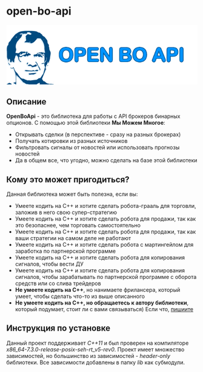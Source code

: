 # open-bo-api
![open-bo-api logo](doc/logo-640-200.png)

## Описание

**OpenBoApi** - это библиотека для работы с API брокеров бинарных опционов. С помощью этой библиотеки **Мы Можем Многое**:
* Открывать сделки (в перспективе - сразу на разных брокерах)
* Получать котировки из разных источников
* Фильтровать сигналы от новостей или использовать прогнозы новостей
* Да в общем все, что угодно, можно сделать на базе этой библиотеки

## Кому это может пригодиться?

Данная библиотека может быть полезна, если вы:
* Умеете кодить на С++ и хотите сделать робота-грааль для торговли, заложив в него свою супер-стратегию
* Умеете кодить на С++ и хотите сделать робота для продажи, так как это безопаснее, чем торговать самостоятельно
* Умеете кодить на С++ и хотите сделать робота для продажи, так как ваши стратегии на самом деле не работают
* Умеете кодить на С++ и хотите сделать робота с мартингейлом для заработка по партнерской программе
* Умеете кодить на С++ и хотите сделать робота для копирования сигналов, чтобы вести ДУ
* Умеете кодить на С++ и хотите сделать робота для копирования сигналов, чтобы зарабатывать по партнерской программе с оборота средств или со слива трейдеров
* **Не умеете кодить на С++**, но нанимаете фрилансера, который умеет, чтобы сделать что-то из выше описанного
* **Не умеете кодить на С++, но обращаетесь к автору библиотеки**, который подумает, стоит ли с вами связываться) Если что, [пишиите](git.electroyar@gmail.com)

## Инструкция по установке

Данный проект поддерживает *С++11* и был проверен на компиляторе *x86_64-7.3.0-release-posix-seh-rt_v5-rev0*. Проект имеет множество зависимостей, но большинство из зависимостей - *header-only* библиотеки.
Все зависимости добавлены в папку *lib* как субмодули. 
